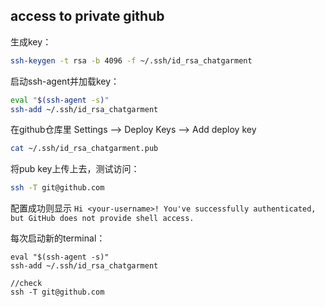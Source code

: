 ## access to private github

生成key：

```bash
ssh-keygen -t rsa -b 4096 -f ~/.ssh/id_rsa_chatgarment
```

启动ssh-agent并加载key：

```bash
eval "$(ssh-agent -s)"
ssh-add ~/.ssh/id_rsa_chatgarment
```

在github仓库里 Settings --> Deploy Keys --> Add deploy key

```bash
cat ~/.ssh/id_rsa_chatgarment.pub
```

将pub key上传上去，测试访问：

```bash
ssh -T git@github.com
```

配置成功则显示 `Hi <your-username>! You've successfully authenticated, but GitHub does not provide shell access.`





每次启动新的terminal：

```shell
eval "$(ssh-agent -s)"
ssh-add ~/.ssh/id_rsa_chatgarment

//check
ssh -T git@github.com
```

